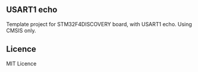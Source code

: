 ## USART1 echo
Template project for STM32F4DISCOVERY board, with USART1 echo.
Using CMSIS only.

## Licence
MIT Licence
